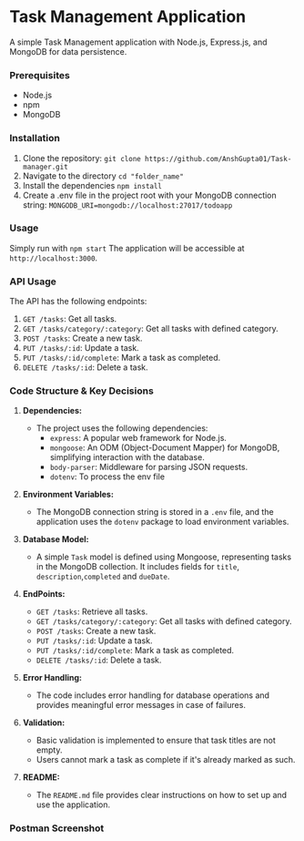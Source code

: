 # Task Management Application
A simple Task Management application with Node.js, Express.js, and MongoDB for data persistence.

### Prerequisites
- Node.js
- npm
- MongoDB

### Installation

1. Clone the repository:
   `git clone https://github.com/AnshGupta01/Task-manager.git`
2. Navigate to the directory
    `cd "folder_name"`
3. Install the dependencies
    `npm install`
4. Create a .env file in the project root with your MongoDB connection string:
    `MONGODB_URI=mongodb://localhost:27017/todoapp`

### Usage
Simply run with `npm start`
The application will be accessible at `http://localhost:3000`.

### API Usage
The API has the following endpoints:

1. `GET /tasks`: Get all tasks.
2. `GET /tasks/category/:category`: Get all tasks with defined category.
3. `POST /tasks`: Create a new task.
4. `PUT /tasks/:id`: Update a task.
5. `PUT /tasks/:id/complete`: Mark a task as completed.
6. `DELETE /tasks/:id`: Delete a task.


### Code Structure & Key Decisions

1. **Dependencies:**
   - The project uses the following dependencies:
     - `express`: A popular web framework for Node.js.
     - `mongoose`: An ODM (Object-Document Mapper) for MongoDB, simplifying interaction with the database.
     - `body-parser`: Middleware for parsing JSON requests.
     - `dotenv`: To process the env file

2. **Environment Variables:**
   - The MongoDB connection string is stored in a `.env` file, and the application uses the `dotenv` package to load environment variables.

3. **Database Model:**
   - A simple `Task` model is defined using Mongoose, representing tasks in the MongoDB collection. It includes fields for `title`, `description`,`completed` and `dueDate`.

4. **EndPoints:**
     - `GET /tasks`: Retrieve all tasks.
     - `GET /tasks/category/:category`: Get all tasks with defined category.
     - `POST /tasks`: Create a new task.
     - `PUT /tasks/:id`: Update a task.
     - `PUT /tasks/:id/complete`: Mark a task as completed.
     - `DELETE /tasks/:id`: Delete a task.

5. **Error Handling:**
   - The code includes error handling for database operations and provides meaningful error messages in case of failures.

6. **Validation:**
   - Basic validation is implemented to ensure that task titles are not empty.
   - Users cannot mark a task as complete if it's already marked as such.

7. **README:**
   - The `README.md` file provides clear instructions on how to set up and use the application. 


### Postman Screenshot